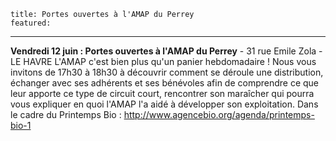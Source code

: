 	title: Portes ouvertes à l'AMAP du Perrey
	featured:
---

  
**Vendredi 12 juin : Portes ouvertes à l'AMAP du Perrey** - 31 rue Emile Zola - LE HAVRE 
L'AMAP c'est bien plus qu'un panier hebdomadaire ! Nous vous invitons de 17h30 à 18h30 à découvrir comment se déroule une distribution, échanger avec ses adhérents et ses bénévoles afin de comprendre ce que leur apporte ce type de circuit court,  rencontrer son maraîcher qui pourra vous expliquer en quoi l'AMAP l'a aidé à développer son exploitation. Dans le cadre du Printemps Bio : http://www.agencebio.org/agenda/printemps-bio-1
